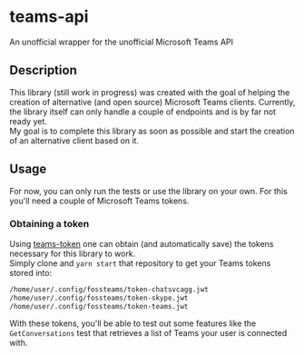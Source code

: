 # teams-api

An unofficial wrapper for the unofficial Microsoft Teams API

## Description

This library (still work in progress) was created with the goal
of helping the creation of alternative (and open source) 
Microsoft Teams clients. Currently, the library itself can only
handle a couple of endpoints and is by far not ready yet.  
My goal is to complete this library as soon as possible and start
the creation of an alternative client based on it.

## Usage

For now, you can only run the tests or use the library on your own.
For this you'll need a couple of Microsoft Teams tokens.

### Obtaining a token

Using [teams-token](https://github.com/fossteams/teams-token) one can obtain (and automatically save)
the tokens necessary for this library to work.  
Simply clone and `yarn start` that repository to get your Teams tokens stored into:
```bash
/home/user/.config/fossteams/token-chatsvcagg.jwt
/home/user/.config/fossteams/token-skype.jwt
/home/user/.config/fossteams/token-teams.jwt
```

With these tokens, you'll be able to test out some features like the
`GetConversations` test that retrieves a list of Teams your user is connected with.